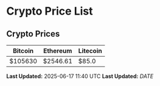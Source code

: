 # Crypto Price List

## Crypto Prices
| Bitcoin | Ethereum | Litecoin |
| ------- | -------- | -------- |
| $105630 | $2546.61 | $85.0 |
**Last Updated:** 2025-06-17 11:40 UTC
**Last Updated:** $DATE$
